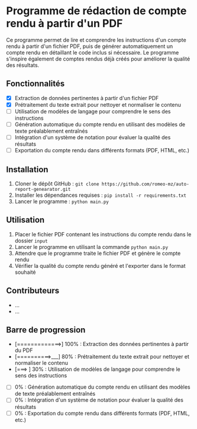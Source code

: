 # Programme de rédaction de compte rendu à partir d'un PDF

Ce programme permet de lire et comprendre les instructions d'un compte rendu à partir d'un fichier PDF, puis de générer automatiquement un compte rendu en détaillant le code inclus si nécessaire. Le programme s'inspire également de comptes rendus déjà créés pour améliorer la qualité des résultats.

## Fonctionnalités

- [x] Extraction de données pertinentes à partir d'un fichier PDF
- [x] Prétraitement du texte extrait pour nettoyer et normaliser le contenu
- [ ] Utilisation de modèles de langage pour comprendre le sens des instructions
- [ ] Génération automatique du compte rendu en utilisant des modèles de texte préalablement entraînés
- [ ] Intégration d'un système de notation pour évaluer la qualité des résultats
- [ ] Exportation du compte rendu dans différents formats (PDF, HTML, etc.)

## Installation

1. Cloner le dépôt GitHub : `git clone https://github.com/romeo-mz/auto-report-genearator.git`
2. Installer les dépendances requises : `pip install -r requirements.txt`
3. Lancer le programme : `python main.py`

## Utilisation

1. Placer le fichier PDF contenant les instructions du compte rendu dans le dossier `input`
2. Lancer le programme en utilisant la commande `python main.py`
3. Attendre que le programme traite le fichier PDF et génère le compte rendu
4. Vérifier la qualité du compte rendu généré et l'exporter dans le format souhaité

## Contributeurs

- ...
- ...

## Barre de progression

- [=============>] 100% : Extraction des données pertinentes à partir du PDF
- [==========>___] 80% : Prétraitement du texte extrait pour nettoyer et normaliser le contenu
- [===>          ] 30% : Utilisation de modèles de langage pour comprendre le sens des instructions
- [              ] 0% : Génération automatique du compte rendu en utilisant des modèles de texte préalablement entraînés
- [              ] 0% : Intégration d'un système de notation pour évaluer la qualité des résultats
- [              ] 0% : Exportation du compte rendu dans différents formats (PDF, HTML, etc.)
